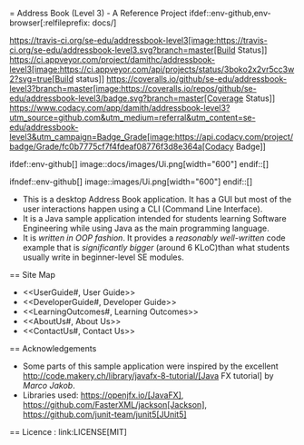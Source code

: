 = Address Book (Level 3) - A Reference Project
ifdef::env-github,env-browser[:relfileprefix: docs/]

https://travis-ci.org/se-edu/addressbook-level3[image:https://travis-ci.org/se-edu/addressbook-level3.svg?branch=master[Build Status]]
https://ci.appveyor.com/project/damithc/addressbook-level3[image:https://ci.appveyor.com/api/projects/status/3boko2x2vr5cc3w2?svg=true[Build status]]
https://coveralls.io/github/se-edu/addressbook-level3?branch=master[image:https://coveralls.io/repos/github/se-edu/addressbook-level3/badge.svg?branch=master[Coverage Status]]
https://www.codacy.com/app/damith/addressbook-level3?utm_source=github.com&utm_medium=referral&utm_content=se-edu/addressbook-level3&utm_campaign=Badge_Grade[image:https://api.codacy.com/project/badge/Grade/fc0b7775cf7f4fdeaf08776f3d8e364a[Codacy Badge]]

ifdef::env-github[]
image::docs/images/Ui.png[width="600"]
endif::[]

ifndef::env-github[]
image::images/Ui.png[width="600"]
endif::[]

* This is a desktop Address Book application. It has a GUI but most of the user interactions happen using a CLI (Command Line Interface).
* It is a Java sample application intended for students learning Software Engineering while using Java as the main programming language.
* It is *written in OOP fashion*. It provides a *reasonably well-written* code example that is *significantly bigger* (around 6 KLoC)than what students usually write in beginner-level SE modules.

== Site Map

* <<UserGuide#, User Guide>>
* <<DeveloperGuide#, Developer Guide>>
* <<LearningOutcomes#, Learning Outcomes>>
* <<AboutUs#, About Us>>
* <<ContactUs#, Contact Us>>

== Acknowledgements

* Some parts of this sample application were inspired by the excellent http://code.makery.ch/library/javafx-8-tutorial/[Java FX tutorial] by
_Marco Jakob_.
* Libraries used: https://openjfx.io/[JavaFX], https://github.com/FasterXML/jackson[Jackson], https://github.com/junit-team/junit5[JUnit5]

== Licence : link:LICENSE[MIT]